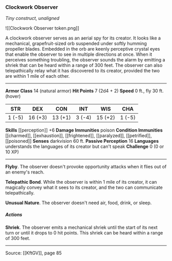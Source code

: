 ### Clockwork Observer
_Tiny construct, unaligned_

![[Clockwork Observer token.png]]

A clockwork observer serves as an aerial spy for its creator. It looks like a mechanical, grapefruit-sized orb suspended under softly humming propeller blades. Embedded in the orb are keenly perceptive crystal eyes that enable the observer to see in multiple directions at once. When it perceives something troubling, the observer sounds the alarm by emitting a shriek that can be heard within a range of 300 feet. The observer can also telepathically relay what it has discovered to its creator, provided the two are within 1 mile of each other.




---

**Armor Class** 14 (natural armor)
**Hit Points** 7 (2d4 + 2)
**Speed** 0 ft., fly 30 ft. (hover)

| STR     | DEX     | CON     | INT     | WIS     | CHA     |
|---------|---------|---------|---------|---------|---------|
| 1 (-5) | 16 (+3) | 13 (+1) | 3 (-4) | 15 (+2) | 1 (-5) |

**Skills** [[perception]] +6
**Damage Immunities** poison
**Condition Immunities** [[charmed]], [[exhaustion]], [[frightened]], [[paralyzed]], [[petrified]], [[poisoned]]
**Senses** darkvision 60 ft.
**Passive Perception** 16
**Languages** understands the languages of its creator but can't speak
**Challenge** 0 (0 or 10 XP)

---

**Flyby**. The observer doesn't provoke opportunity attacks when it flies out of an enemy's reach.

**Telepathic Bond**. While the observer is within 1 mile of its creator, it can magically convey what it sees to its creator, and the two can communicate telepathically.

**Unusual Nature**. The observer doesn't need air, food, drink, or sleep.

##### Actions
**Shriek**. The observer emits a mechanical shriek until the start of its next turn or until it drops to 0 hit points. This shriek can be heard within a range of 300 feet.


---

Source: [[KftGV]], page 85